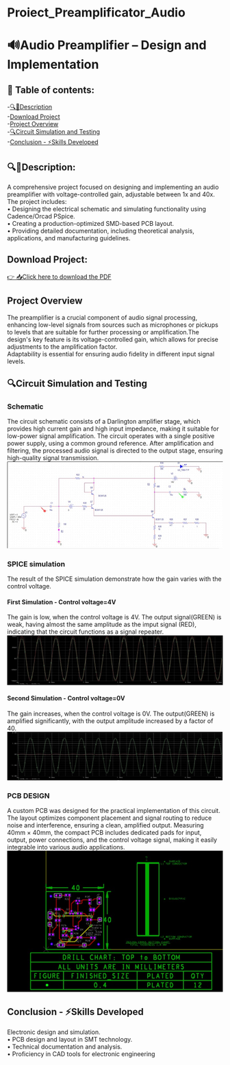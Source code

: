 # Proiect_Preamplificator_Audio

# 🔊Audio Preamplifier – Design and Implementation
## 📜 Table of contents:   
-[🔍📖Description](https://github.com/TeodoraEnache/Proiect_Preamplificator_Audio?tab=readme-ov-file#description)  
 -[Download Project](https://github.com/TeodoraEnache/Proiect_Preamplificator_Audio?tab=readme-ov-file#download-project)  
 -[Project Overview](https://github.com/TeodoraEnache/Proiect_Preamplificator_Audio?tab=readme-ov-file#project-overview)  
 -[🔍Circuit Simulation and Testing](https://github.com/TeodoraEnache/Proiect_Preamplificator_Audio?tab=readme-ov-file#circuit-simulation-and-testing)  
 -[Conclusion - ⚡Skills Developed](https://github.com/TeodoraEnache/Proiect_Preamplificator_Audio?tab=readme-ov-file#conclusion---skills-developed)

## 🔍📖Description: 

 A comprehensive project focused on designing and implementing an audio preamplifier with voltage-controlled gain, adjustable between 1x and 40x. The project includes:  
 • Designing the electrical schematic and simulating functionality using Cadence/Orcad PSpice.  
 • Creating a production-optimized SMD-based PCB layout.  
 • Providing detailed documentation, including theoretical analysis, applications, and manufacturing guidelines.

## Download Project:
[👉 📥Click here to download the PDF](https://github.com/TeodoraEnache/Proiect_Preamplificator_Audio/blob/main/Enache_Teodora_Preamplificator%20Audio.pdf)

## Project Overview

 The preamplifier is a crucial component of audio signal processing, enhancing low-level signals from sources such as microphones or pickups to levels that are suitable for further processing or amplification.The design's key feature is its voltage-controlled gain, which allows for precise adjustments to the amplification factor.  
 Adaptability is essential for ensuring audio fidelity in different input signal levels.

 
 ## 🔍Circuit Simulation and Testing

 ### Schematic
 
 The circuit schematic consists of a Darlington amplifier stage, which provides high current gain and high input impedance, making it suitable for low-power signal amplification. The circuit operates with a single positive power supply, using a common ground reference. After amplification and filtering, the processed audio signal is directed to the output stage, ensuring high-quality signal transmission.
 <br/>
![Circuit](https://github.com/TeodoraEnache/Proiect_Preamplificator_Audio/blob/main/schema_electrica.jpg)
 <br/>  

 ### SPICE simulation 

 The result of the SPICE simulation demonstrate how the gain varies with the control voltage.

 #### First Simulation - Control voltage=4V
 The gain is low, when the control voltage is 4V. The output signal(GREEN) is weak, having almost the same amplitude as the imput signal (RED), indicating that the circuit functions as a signal repeater.
 <br/>
![Sim1](https://github.com/TeodoraEnache/Proiect_Preamplificator_Audio/blob/main/VDC%3D4V.jpg)
<br/>

#### Second Simulation - Control voltage=0V
The gain increases, when the control voltage is 0V. The output(GREEN) is amplified significantly, with the output amplitude increased by a factor of 40.
<br/>
![Sim2](https://github.com/TeodoraEnache/Proiect_Preamplificator_Audio/blob/main/VDC%3D0V.jpg)
<br/>

 ### PCB DESIGN
 A custom PCB was designed for the practical implementation of this circuit. The layout optimizes component placement and signal routing to reduce noise and interference, ensuring a clean, amplified output. Measuring 40mm × 40mm, the compact PCB includes dedicated pads for input, output, power connections, and the control voltage signal, making it easily integrable into various audio applications.
 <br/>
![PCB](https://github.com/TeodoraEnache/Proiect_Preamplificator_Audio/blob/main/layout.jpg)
<br/>

## Conclusion - ⚡Skills Developed

Electronic design and simulation.  
• PCB design and layout in SMT technology.  
• Technical documentation and analysis.  
• Proficiency in CAD tools for electronic engineering
